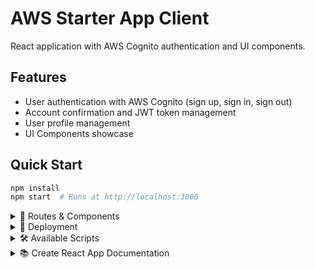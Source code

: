 # AWS Starter App Client

React application with AWS Cognito authentication and UI components.

## Features

- User authentication with AWS Cognito (sign up, sign in, sign out)
- Account confirmation and JWT token management
- User profile management
- UI Components showcase

## Quick Start

```bash
npm install
npm start  # Runs at http://localhost:3000
```

<details>
<summary>📱 Routes & Components</summary>

- `/sign-up` & `/register` - User registration
- `/sign-in` - User authentication  
- `/confirm` - Account confirmation
- `/profile` - User profile page
- `/jwt-token` - View authentication token
- `/fun`, `/alert`, `/list-group-props` - UI component demos

</details>

<details>
<summary>🚀 Deployment</summary>

TODO: Deploy using Netlify

</details>

<details>
<summary>🛠️ Available Scripts</summary>

### `npm start`
Runs the app in development mode at [http://localhost:3000](http://localhost:3000)

### `npm run build`
Builds the app for production to the `build` folder

### `npm test`
Launches the test runner in interactive watch mode

### `npm run eject`
**Note: this is a one-way operation. Once you `eject`, you can't go back!**

Removes the single build dependency and copies all configuration files into your project for full control.

</details>

<details>
<summary>📚 Create React App Documentation</summary>

This project was bootstrapped with [Create React App](https://github.com/facebook/create-react-app).

### Development Mode
Open [http://localhost:3000](http://localhost:3000) to view it in the browser.
The page will reload if you make edits and show lint errors in the console.

### Testing
Launches the test runner in interactive watch mode.
See [running tests](https://facebook.github.io/create-react-app/docs/running-tests) for more information.

### Production Build
Builds the app for production to the `build` folder.
It correctly bundles React in production mode and optimizes the build for the best performance.
The build is minified and the filenames include the hashes.

See [deployment](https://facebook.github.io/create-react-app/docs/deployment) for more information.

### Learn More
- [Create React App documentation](https://facebook.github.io/create-react-app/docs/getting-started)
- [React documentation](https://reactjs.org/)

</details>
